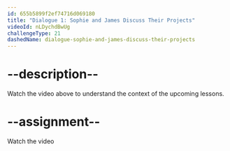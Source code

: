 ```yaml
---
id: 655b5899f2ef74716d069180
title: "Dialogue 1: Sophie and James Discuss Their Projects"
videoId: nLDychdBwUg
challengeType: 21
dashedName: dialogue-sophie-and-james-discuss-their-projects
---
```


# --description--

Watch the video above to understand the context of the upcoming lessons.

# --assignment--

Watch the video
